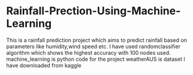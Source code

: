 # Rainfall-Prection-Using-Machine-Learning

This is a rainfall prediction project which aims to predict rainfall based on parameters like humidity,wind speed etc.
I have used randomclassifier algorithm which shows the highest accuracy with 100 nodes used.
machine_learning is python code for the project
weatherAUS is dataset I have downloaded from kaggle
